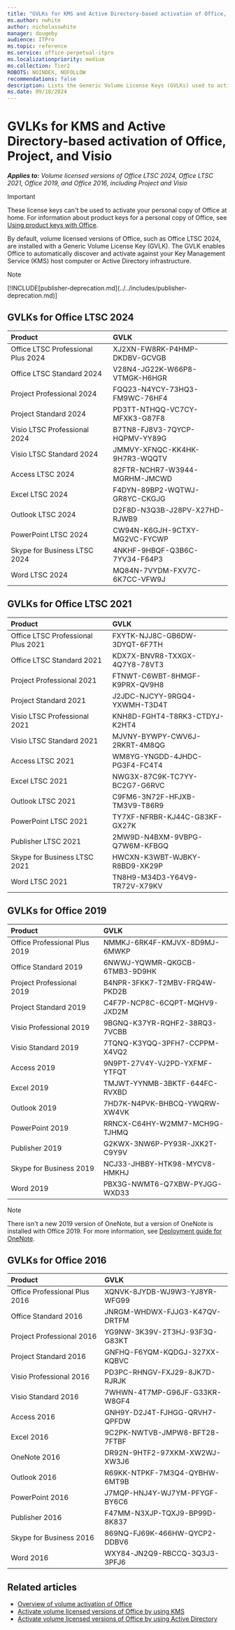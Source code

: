 ```yaml
---
title: "GVLKs for KMS and Active Directory-based activation of Office, Project, and Visio"
ms.author: nwhite
author: nicholasswhite
manager: dougeby
audience: ITPro
ms.topic: reference
ms.service: office-perpetual-itpro
ms.localizationpriority: medium
ms.collection: Tier2
ROBOTS: NOINDEX, NOFOLLOW
recommendations: false
description: Lists the Generic Volume License Keys (GVLKs) used to activate volume licensed versions of Office LTSC 2021, Office 2019, and Office 2016, including Project and Visio. 
ms.date: 09/18/2024
---
```


# GVLKs for KMS and Active Directory-based activation of Office, Project, and Visio

***Applies to:*** *Volume licensed versions of Office LTSC 2024, Office LTSC 2021, Office 2019, and Office 2016, including Project and Visio*

> [!IMPORTANT]
> These license keys can't be used to activate your personal copy of Office at home. For information about product keys for a personal copy of Office, see [Using product keys with Office](https://support.microsoft.com/office/12a5763a-d45c-4685-8c95-a44500213759).

By default, volume licensed versions of Office, such as Office LTSC 2024, are installed with a Generic Volume License Key (GVLK). The GVLK enables Office to automatically discover and activate against your Key Management Service (KMS) host computer or Active Directory infrastructure.
  
> [!NOTE]
> <!--Using include for publisher-deprecation--> [!INCLUDE[publisher-deprecation.md](../../includes/publisher-deprecation.md)]

## GVLKs for Office LTSC 2024
|**Product**|**GVLK**|
|:-----|:-----|
|Office LTSC Professional Plus 2024 |XJ2XN-FW8RK-P4HMP-DKDBV-GCVGB|
|Office LTSC Standard 2024 |V28N4-JG22K-W66P8-VTMGK-H6HGR|
|Project Professional 2024 |FQQ23-N4YCY-73HQ3-FM9WC-76HF4|
|Project Standard 2024 |PD3TT-NTHQQ-VC7CY-MFXK3-G87F8|
|Visio LTSC Professional 2024 |B7TN8-FJ8V3-7QYCP-HQPMV-YY89G|
|Visio LTSC Standard 2024 |JMMVY-XFNQC-KK4HK-9H7R3-WQQTV|
|Access LTSC 2024 |82FTR-NCHR7-W3944-MGRHM-JMCWD|
|Excel LTSC 2024 |F4DYN-89BP2-WQTWJ-GR8YC-CKGJG|
|Outlook LTSC 2024 |D2F8D-N3Q3B-J28PV-X27HD-RJWB9|
|PowerPoint LTSC 2024 |CW94N-K6GJH-9CTXY-MG2VC-FYCWP|
|Skype for Business LTSC 2024 |4NKHF-9HBQF-Q3B6C-7YV34-F64P3|
|Word LTSC 2024 |MQ84N-7VYDM-FXV7C-6K7CC-VFW9J|

## GVLKs for Office LTSC 2021
|**Product**|**GVLK**|
|:-----|:-----|
|Office LTSC Professional Plus 2021   |FXYTK-NJJ8C-GB6DW-3DYQT-6F7TH  |
|Office LTSC Standard 2021   |KDX7X-BNVR8-TXXGX-4Q7Y8-78VT3  |
|Project Professional 2021   |FTNWT-C6WBT-8HMGF-K9PRX-QV9H8 |
|Project Standard 2021   |J2JDC-NJCYY-9RGQ4-YXWMH-T3D4T  |
|Visio LTSC Professional 2021   |KNH8D-FGHT4-T8RK3-CTDYJ-K2HT4  |
|Visio LTSC Standard 2021    |MJVNY-BYWPY-CWV6J-2RKRT-4M8QG  |
|Access LTSC 2021   |WM8YG-YNGDD-4JHDC-PG3F4-FC4T4  |
|Excel LTSC 2021   |NWG3X-87C9K-TC7YY-BC2G7-G6RVC  |
|Outlook LTSC 2021  |C9FM6-3N72F-HFJXB-TM3V9-T86R9  |
|PowerPoint LTSC 2021   |TY7XF-NFRBR-KJ44C-G83KF-GX27K  |
|Publisher LTSC 2021  |2MW9D-N4BXM-9VBPG-Q7W6M-KFBGQ  |
|Skype for Business LTSC 2021 |HWCXN-K3WBT-WJBKY-R8BD9-XK29P |
|Word LTSC 2021   |TN8H9-M34D3-Y64V9-TR72V-X79KV  |
  
## GVLKs for Office 2019
|**Product**|**GVLK**|
|:-----|:-----|
|Office Professional Plus 2019  <br/> | NMMKJ-6RK4F-KMJVX-8D9MJ-6MWKP <br/> |
|Office Standard 2019  <br/> |  6NWWJ-YQWMR-QKGCB-6TMB3-9D9HK <br/> |
|Project Professional 2019  <br/> | B4NPR-3FKK7-T2MBV-FRQ4W-PKD2B<br/> |
|Project Standard 2019  <br/> | C4F7P-NCP8C-6CQPT-MQHV9-JXD2M<br/> |
|Visio Professional 2019  <br/> | 9BGNQ-K37YR-RQHF2-38RQ3-7VCBB <br/> |
|Visio Standard 2019  <br/> |  7TQNQ-K3YQQ-3PFH7-CCPPM-X4VQ2<br/> |
|Access 2019  <br/> | 9N9PT-27V4Y-VJ2PD-YXFMF-YTFQT <br/> |
|Excel 2019  <br/> |  TMJWT-YYNMB-3BKTF-644FC-RVXBD<br/> |
|Outlook 2019  <br/> |7HD7K-N4PVK-BHBCQ-YWQRW-XW4VK <br/> |
|PowerPoint 2019  <br/> |RRNCX-C64HY-W2MM7-MCH9G-TJHMQ  <br/> |
|Publisher 2019  <br/> | G2KWX-3NW6P-PY93R-JXK2T-C9Y9V<br/> |
|Skype for Business 2019  <br/> |NCJ33-JHBBY-HTK98-MYCV8-HMKHJ <br/> |
|Word 2019  <br/> |  PBX3G-NWMT6-Q7XBW-PYJGG-WXD33 <br/> |

> [!NOTE]
> There isn't a new 2019 version of OneNote, but a version of OneNote is installed with Office 2019. For more information, see [Deployment guide for OneNote](/microsoft-365-apps/deploy/deployment-guide-onenote).

## GVLKs for Office 2016
|**Product**|**GVLK**|
|:-----|:-----|
|Office Professional Plus 2016  <br/> |XQNVK-8JYDB-WJ9W3-YJ8YR-WFG99  <br/> |
|Office Standard 2016  <br/> |JNRGM-WHDWX-FJJG3-K47QV-DRTFM  <br/> |
|Project Professional 2016  <br/> |YG9NW-3K39V-2T3HJ-93F3Q-G83KT  <br/> |
|Project Standard 2016  <br/> |GNFHQ-F6YQM-KQDGJ-327XX-KQBVC  <br/> |
|Visio Professional 2016  <br/> |PD3PC-RHNGV-FXJ29-8JK7D-RJRJK  <br/> |
|Visio Standard 2016  <br/> |7WHWN-4T7MP-G96JF-G33KR-W8GF4  <br/> |
|Access 2016  <br/> |GNH9Y-D2J4T-FJHGG-QRVH7-QPFDW  <br/> |
|Excel 2016  <br/> |9C2PK-NWTVB-JMPW8-BFT28-7FTBF  <br/> |
|OneNote 2016  <br/> |DR92N-9HTF2-97XKM-XW2WJ-XW3J6  <br/> |
|Outlook 2016  <br/> |R69KK-NTPKF-7M3Q4-QYBHW-6MT9B  <br/> |
|PowerPoint 2016  <br/> |J7MQP-HNJ4Y-WJ7YM-PFYGF-BY6C6  <br/> |
|Publisher 2016  <br/> |F47MM-N3XJP-TQXJ9-BP99D-8K837  <br/> |
|Skype for Business 2016  <br/> |869NQ-FJ69K-466HW-QYCP2-DDBV6  <br/> |
|Word 2016  <br/> |WXY84-JN2Q9-RBCCQ-3Q3J3-3PFJ6  <br/> |

## Related articles

- [Overview of volume activation of Office](plan-volume-activation-of-office.md)
- [Activate volume licensed versions of Office by using KMS](activate-office-by-using-kms.md)
- [Activate volume licensed versions of Office by using Active Directory](activate-office-by-using-active-directory.md)
